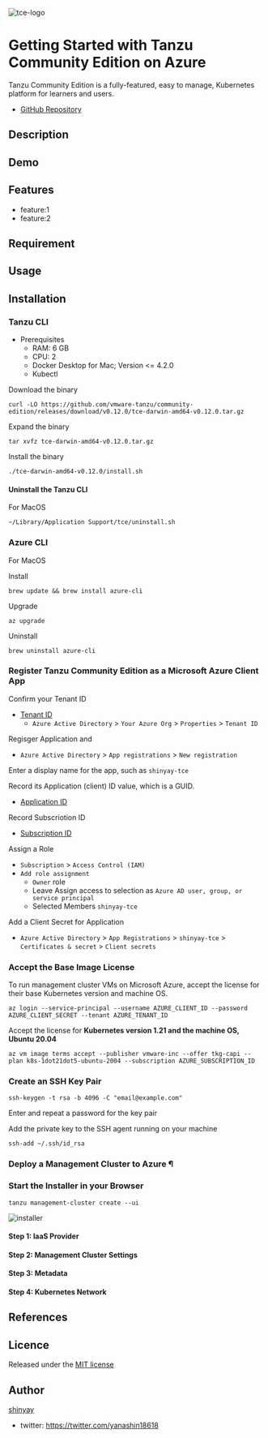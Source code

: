![tce-logo](https://tanzucommunityedition.io/img/TCE-logo.svg)

# Getting Started with Tanzu Community Edition on Azure

Tanzu Community Edition is a fully-featured, easy to manage, Kubernetes platform for learners and users.

- [GitHub Repository](https://github.com/vmware-tanzu/community-edition/)

## Description

## Demo

## Features

- feature:1
- feature:2

## Requirement

## Usage

## Installation

### Tanzu CLI

- Prerequisites
  - RAM: 6 GB
  - CPU: 2
  - Docker Desktop for Mac; Version <= 4.2.0
  - Kubectl

Download the binary

```shell
curl -LO https://github.com/vmware-tanzu/community-edition/releases/download/v0.12.0/tce-darwin-amd64-v0.12.0.tar.gz
```

Expand the binary

```shell
tar xvfz tce-darwin-amd64-v0.12.0.tar.gz
```

Install the binary

```shell
./tce-darwin-amd64-v0.12.0/install.sh
```

#### Uninstall the Tanzu CLI

For MacOS

```shell
~/Library/Application Support/tce/uninstall.sh
```

### Azure CLI

For MacOS

Install

```shell
brew update && brew install azure-cli
```

Upgrade

```shell
az upgrade
```

Uninstall

```shell
brew uninstall azure-cli
```

### Register Tanzu Community Edition as a Microsoft Azure Client App

Confirm your Tenant ID

- [Tenant ID](https://portal.azure.com/#blade/Microsoft_AAD_IAM/ActiveDirectoryMenuBlade/Overview)
  - `Azure Active Directory` > `Your Azure Org` > `Properties` > `Tenant ID`

Regisger Application and 

- `Azure Active Directory` > `App registrations` > `New registration`

Enter a display name for the app, such as `shinyay-tce`

Record its Application (client) ID value, which is a GUID.

- [Application ID](https://portal.azure.com/#blade/Microsoft_AAD_RegisteredApps/ApplicationsListBlade)

Record Subscriotion ID

- [Subscription ID](https://portal.azure.com/#blade/Microsoft_Azure_Billing/SubscriptionsBlade)

Assign a Role

- `Subscription` > `Access Control (IAM)`
- `Add role assignment`
  - `Owner` role
  - Leave Assign access to selection as `Azure AD user, group, or service principal`
  - Selected Members `shinyay-tce`

Add a Client Secret for Application

- `Azure Active Directory` > `App Registrations` > `shinyay-tce` > `Certificates & secret` > `Client secrets`

### Accept the Base Image License

To run management cluster VMs on Microsoft Azure, accept the license for their base Kubernetes version and machine OS.

```shell
az login --service-principal --username AZURE_CLIENT_ID --password AZURE_CLIENT_SECRET --tenant AZURE_TENANT_ID
```

Accept the license for **Kubernetes version 1.21 and the machine OS, Ubuntu 20.04**

```shell
az vm image terms accept --publisher vmware-inc --offer tkg-capi --plan k8s-1dot21dot5-ubuntu-2004 --subscription AZURE_SUBSCRIPTION_ID
```

### Create an SSH Key Pair

```shell
ssh-keygen -t rsa -b 4096 -C "email@example.com"
```

Enter and repeat a password for the key pair

Add the private key to the SSH agent running on your machine

```shell
ssh-add ~/.ssh/id_rsa
```

### Deploy a Management Cluster to Azure ¶

### Start the Installer in your Browser

```shell
tanzu management-cluster create --ui
```

![installer](https://user-images.githubusercontent.com/3072734/169016196-434da479-8702-49b6-9ee4-bcea107da8cd.png)

#### Step 1: IaaS Provider

#### Step 2: Management Cluster Settings

#### Step 3: Metadata

#### Step 4: Kubernetes Network

## References

## Licence

Released under the [MIT license](https://gist.githubusercontent.com/shinyay/56e54ee4c0e22db8211e05e70a63247e/raw/34c6fdd50d54aa8e23560c296424aeb61599aa71/LICENSE)

## Author

[shinyay](https://github.com/shinyay)
- twitter: https://twitter.com/yanashin18618
